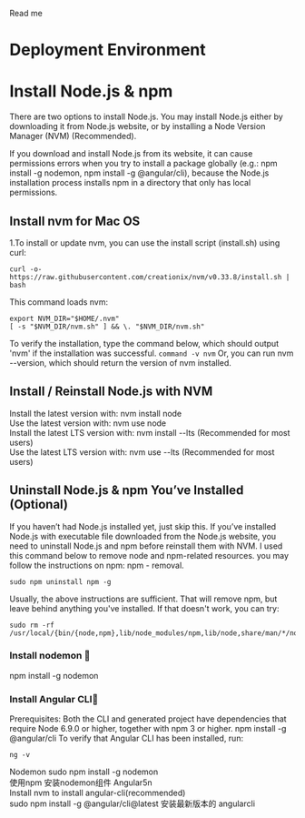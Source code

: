 Read me
# Deployment Environment

# Install Node.js & npm
There are two options to install Node.js. You may install Node.js either by downloading it from Node.js website, or by installing a Node Version Manager (NVM) (Recommended). 

If you download and install Node.js from its website, it can cause permissions errors when you try to install a package globally (e.g.: npm install -g nodemon, npm install -g @angular/cli), because the Node.js installation process installs npm in a directory that only has local permissions. 

## Install nvm for Mac OS
1.To install or update nvm, you can use the install script (install.sh) using curl:
```
curl -o- https://raw.githubusercontent.com/creationix/nvm/v0.33.8/install.sh | bash
```
This command loads nvm: 
```
export NVM_DIR="$HOME/.nvm"
[ -s "$NVM_DIR/nvm.sh" ] && \. "$NVM_DIR/nvm.sh"
```
To verify the installation, type the command below, which should output 'nvm' if the installation was successful. 
```command -v nvm```
Or, you can run nvm --version, which should return the version of nvm installed.

## Install / Reinstall Node.js with NVM
Install the latest version with: nvm install node</br>
Use the latest version with: nvm use node</br>
Install the latest LTS version with: nvm install --lts (Recommended for most users)</br>
Use the latest LTS version with: nvm use --lts (Recommended for most users)</br>

## Uninstall Node.js & npm You’ve Installed (Optional)
If you haven’t had Node.js installed yet, just skip this. If you’ve installed Node.js with executable file downloaded from the Node.js website, you need to uninstall Node.js and npm before reinstall them with NVM. 
I used this command below to remove node and npm-related resources.  you may follow the instructions on npm: npm - removal. 
```
sudo npm uninstall npm -g
```
Usually, the above instructions are sufficient. That will remove npm, but leave behind anything you've installed. If that doesn't work, you can try:
```
sudo rm -rf /usr/local/{bin/{node,npm},lib/node_modules/npm,lib/node,share/man/*/node.*}
```
### Install nodemon 🔗
npm install -g nodemon

### Install Angular CLI🔗
Prerequisites: Both the CLI and generated project have dependencies that require Node 6.9.0 or higher, together with npm 3 or higher.
npm install -g @angular/cli
To verify that Angular CLI has been installed, run: 
```
ng -v
```


Nodemon
sudo npm install -g nodemon</br>
使用npm 安装nodemon组件
Angular5n</br>
Install nvm to install angular-cli(recommended)</br>
sudo npm install -g @angular/cli@latest
安装最新版本的 angularcli
